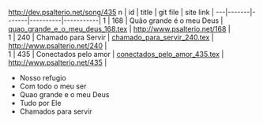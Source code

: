 http://dev.psalterio.net/song/435
n  | id    | title | git file | site link | 
---|-------|-------|----------|-----------| 
1 | 168 | Quão grande é o meu Deus | [quao_grande_e_o_meu_deus_168.tex](https://github.com/psalterio/repository/blob/master/songs/pt/quao_grande_e_o_meu_deus_168.tex) | http://www.psalterio.net/168 |  
1 | 240 | Chamado para Servir | [chamado_para_servir_240.tex](https://github.com/psalterio/repository/blob/master/songs/pt/chamado_para_servir_240.tex) | http://www.psalterio.net/240 |  
1 | 435 | Conectados pelo amor | [conectados_pelo_amor_435.tex](https://github.com/psalterio/repository/blob/master/songs/pt/conectados_pelo_amor_435.tex) | http://www.psalterio.net/435 |  


- Nosso refugio
- Com todo o meu ser
- Quao grande e o meu Deus
- Tudo por Ele
- Chamados para servir
